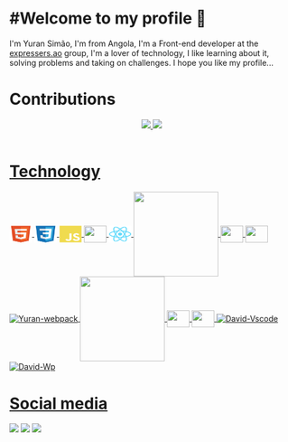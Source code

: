 <h1 align="start" color="white">#Welcome to my profile 👋</h1>
<p>I'm Yuran Simão, I'm from Angola, I'm a Front-end developer at the <a href="https://expressers.ao/" target="_blank" title="Expressers">expressers.ao</a> group, I'm a lover of technology, I like learning about it, solving problems and taking on challenges.
I hope you like my profile...</p></p>

<h1 align="start">Contributions</h1>
<div align="center" padding="64">
  <a href="https://github.com/yuransimao">
  <img height="180em" src="https://github-readme-stats.vercel.app/api?username=yuransimao&show_icons=true&theme=dark&include_all_commits=true&count_private=true"/>
  <img height="180em" src="https://github-readme-stats.vercel.app/api/top-langs/?username=yuransimao&layout=compact&langs_count=7&theme=dark"/>
</div>
  
  <div style="display: inline_block" align="start"><br>
    <h1>Technology</h1>
    <img align="center" alt="Yuran-HTML" height="30" width="40" src="https://raw.githubusercontent.com/devicons/devicon/master/icons/html5/html5-original.svg">
    <img align="center" alt="Yuran-CSS" height="30" width="40" src="https://raw.githubusercontent.com/devicons/devicon/master/icons/css3/css3-original.svg">
  <img align="center" alt="Yuran-Js" height="30" width="40" src="https://raw.githubusercontent.com/devicons/devicon/master/icons/javascript/javascript-plain.svg">
    <img align="center" width="40" height="30" src="https://cdn.jsdelivr.net/gh/devicons/devicon/icons/nodejs/nodejs-original.svg" />
      <img align="center" alt="Yuran-React" height="30" width="40" src="https://raw.githubusercontent.com/devicons/devicon/master/icons/react/react-original.svg">
    <img  align="center" height="150" width="150" src="https://cdn.jsdelivr.net/gh/devicons/devicon@latest/icons/supabase/supabase-original-wordmark.svg" />
      <img align="center"    height="30" width="40" src="https://cdn.jsdelivr.net/gh/devicons/devicon@latest/icons/firebase/firebase-original.svg" />

 <img align="center"  height="30" width="40" src="https://cdn.jsdelivr.net/gh/devicons/devicon/icons/sass/sass-original.svg" />
 
  <img align="center" height="30" width="40" alt="Yuran-webpack" src="https://cdn.jsdelivr.net/gh/devicons/devicon/icons/webpack/webpack-original.svg" />
  

  <img  align="center" height="150" width="150"  src="https://cdn.jsdelivr.net/gh/devicons/devicon@latest/icons/tailwindcss/tailwindcss-original-wordmark.svg" />
    <img align="center" width="40" height="30"src="https://cdn.jsdelivr.net/gh/devicons/devicon/icons/jquery/jquery-original-wordmark.svg" />
    <img align="center" width="40" height="30" src="https://cdn.jsdelivr.net/gh/devicons/devicon/icons/bootstrap/bootstrap-original.svg" />
  
    


  <img align="center" alt="David-Vscode" height="30" width="40" src="https://cdn.jsdelivr.net/gh/devicons/devicon/icons/vscode/vscode-original.svg" />
  <img align="center" alt="David-Wp" height="40" width="60" src="https://cdn.jsdelivr.net/gh/devicons/devicon/icons/wordpress/wordpress-original.svg" />



  </div>
 
  
  <div> 
    <h1>Social media</h1>
  <a href="https://www.instagram.com/yuransimao/ target="_blank"><img src="https://img.shields.io/badge/-Instagram-%23E4405F?style=for-the-badge&logo=instagram&logoColor=white" target="_blank"></a>
  <a href = "mailto:yuransimao7@gmail.com"><img src="https://img.shields.io/badge/-Gmail-%23333?style=for-the-badge&logo=gmail&logoColor=white" target="_blank"></a>
  <a href="https://www.linkedin.com/in/yuran-david-panzo-sim%C3%A3o-4aa510228/" target="_blank"><img src="https://img.shields.io/badge/-LinkedIn-%230077B5?style=for-the-badge&logo=linkedin&logoColor=white" target="_blank"></a> 
  
</div>
